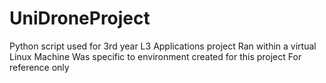 # UniDroneProject
Python script used for 3rd year L3 Applications project
Ran within a virtual Linux Machine
Was specific to environment created for this project
For reference only
